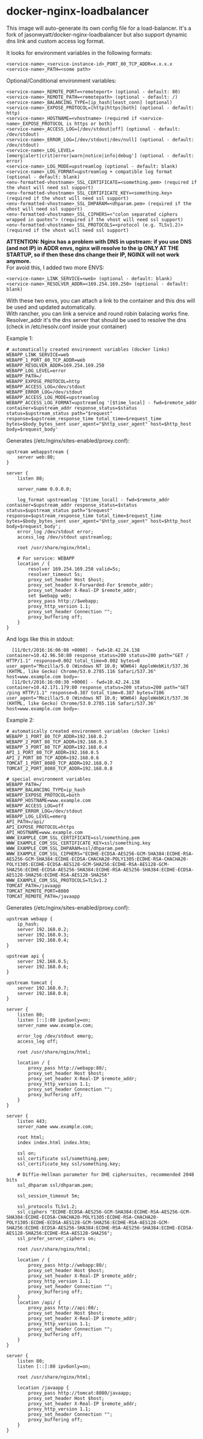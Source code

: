 # docker-nginx-loadbalancer

This image will auto-generate its own config file for a load-balancer.
It's a fork of jasonwyatt/docker-nginx-loadbalancer but also support dynamic dns link and custom access log format.


It looks for environment variables in the following formats:

    <service-name>_<service-instance-id>_PORT_80_TCP_ADDR=x.x.x.x
    <service-name>_PATH=<some path>

Optional/Conditional environment variables:

    <service-name>_REMOTE_PORT=<remoteport> (optional - default: 80)
    <service-name>_REMOTE_PATH=<remotepath> (optional - default: /)
    <service-name>_BALANCING_TYPE=[ip_hash|least_conn] (optional)
    <service-name>_EXPOSE_PROTOCOL=[http|https|both] (optional - default: http)
    <service-name>_HOSTNAME=<vhostname> (required if <service-name>_EXPOSE_PROTOCOL is https or both)
    <service-name>_ACCESS_LOG=[/dev/stdout|off] (optional - default: /dev/stdout)
    <service-name>_ERROR_LOG=[/dev/stdout|/dev/null] (optional - default: /dev/stdout)
    <service-name>_LOG_LEVEL=[emerg|alert|crit|error|warn|notice|info|debug'] (optional - default: error)
    <service-name>_LOG_MODE=upstreamlog (optional - default: blank)
    <service-name>_LOG_FORMAT=upstreamlog + compatible log format (optional - default: blank)
    <env-formatted-vhostname>_SSL_CERTIFICATE=<something.pem> (required if the vhost will need ssl support)
    <env-formatted-vhostname>_SSL_CERTIFICATE_KEY=<something.key> (required if the vhost will need ssl support)
    <env-formatted-vhostname>_SSL_DHPARAM=<dhparam.pem> (required if the vhost will need ssl support)
    <env-formatted-vhostname>_SSL_CIPHERS=<"colon separated ciphers wrapped in quotes"> (required if the vhost will need ssl support)
    <env-formatted-vhostname>_SSL_PROTOCOLS=<protocol (e.g. TLSv1.2)> (required if the vhost will need ssl support)

**ATTENTION: Nginx has a problem with DNS in upstream: if you use DNS (and not IP) in ADDR envs, nginx will resolve to the ip ONLY AT THE STARTUP, so if then these dns change their IP, NGINX will not work anymore.**   
For avoid this, I added two more ENVS:     
   
    <service-name>_LINK_SERVICE=<web> (optional - default: blank)   
    <service-name>_RESOLVER_ADDR=<169.254.169.250> (optional - default: blank)   
   
With these two envs, you can attach a link to the container and this dns will be used and updated automatically.   
With rancher, you can link a service and round robin balacing works fine.   
Resolver_addr it's the dns server that should be used to resolve the dns (check in /etc/resolv.conf inside your container)   

Example 1:

    # automatically created environment variables (docker links)
    WEBAPP_LINK_SERVICE=web
    WEBAPP_1_PORT_80_TCP_ADDR=web
    WEBAPP_RESOLVER_ADDR=169.254.169.250
    WEBAPP_LOG_LEVEL=error
    WEBAPP_PATH=/
    WEBAPP_EXPOSE_PROTOCOL=http
    WEBAPP_ACCESS_LOG=/dev/stdout
    WEBAPP_ERROR_LOG=/dev/stdout
    WEBAPP_ACCESS_LOG_MODE=upstreamlog
    WEBAPP_ACCESS_LOG_FORMAT=upstreamlog '[$time_local] - fwd=$remote_addr container=$upstream_addr response_status=$status status=$upstream_status path="$request" response=$upstream_response_time total_time=$request_time bytes=$body_bytes_sent user_agent="$http_user_agent" host=$http_host body=$request_body'

Generates (/etc/nginx/sites-enabled/proxy.conf):

    upstream webappstream {
        server web:80;
    }

    server {
        listen 80;

        server_name 0.0.0.0;

        log_format upstreamlog '[$time_local] - fwd=$remote_addr container=$upstream_addr response_status=$status status=$upstream_status path="$request" response=$upstream_response_time total_time=$request_time bytes=$body_bytes_sent user_agent="$http_user_agent" host=$http_host body=$request_body';
        error_log /dev/stdout error;
        access_log /dev/stdout upstreamlog;

        root /usr/share/nginx/html;

        # For service: WEBAPP
        location / {
            resolver 169.254.169.250 valid=5s;
            resolver_timeout 5s;
            proxy_set_header Host $host;
            proxy_set_header X-Forwarded-For $remote_addr;
            proxy_set_header X-Real-IP $remote_addr;
            set $webapp web;
            proxy_pass http://$webapp;
            proxy_http_version 1.1;
            proxy_set_header Connection "";
            proxy_buffering off;
        }
    }
And logs like this in stdout:

      [11/Oct/2016:16:06:08 +0000] - fwd=10.42.24.138 container=10.42.96.50:80 response_status=200 status=200 path="GET / HTTP/1.1" response=0.002 total_time=0.002 bytes=0 user_agent="Mozilla/5.0 (Windows NT 10.0; WOW64) AppleWebKit/537.36 (KHTML, like Gecko) Chrome/53.0.2785.116 Safari/537.36" host=www.example.com body=-
      [11/Oct/2016:16:08:30 +0000] - fwd=10.42.24.138 container=10.42.171.179:80 response_status=200 status=200 path="GET /ping HTTP/1.1" response=0.387 total_time=0.387 bytes=7106 user_agent="Mozilla/5.0 (Windows NT 10.0; WOW64) AppleWebKit/537.36 (KHTML, like Gecko) Chrome/53.0.2785.116 Safari/537.36" host=www.example.com body=-

   
   
   
Example 2:

    # automatically created environment variables (docker links)
    WEBAPP_1_PORT_80_TCP_ADDR=192.168.0.2
    WEBAPP_2_PORT_80_TCP_ADDR=192.168.0.3
    WEBAPP_3_PORT_80_TCP_ADDR=192.168.0.4
    API_1_PORT_80_TCP_ADDR=192.168.0.5
    API_2_PORT_80_TCP_ADDR=192.168.0.6
    TOMCAT_1_PORT_8080_TCP_ADDR=192.168.0.7
    TOMCAT_2_PORT_8080_TCP_ADDR=192.168.0.8

    # special environment variables
    WEBAPP_PATH=/
    WEBAPP_BALANCING_TYPE=ip_hash
    WEBAPP_EXPOSE_PROTOCOL=both
    WEBAPP_HOSTNAME=www.example.com
    WEBAPP_ACCESS_LOG=off
    WEBAPP_ERROR_LOG=/dev/stdout
    WEBAPP_LOG_LEVEL=emerg
    API_PATH=/api/
    API_EXPOSE_PROTOCOL=https
    API_HOSTNAME=www.example.com
    WWW_EXAMPLE_COM_SSL_CERTIFICATE=ssl/something.pem
    WWW_EXAMPLE_COM_SSL_CERTIFICATE_KEY=ssl/something.key
    WWW_EXAMPLE_COM_SSL_DHPARAM=ssl/dhparam.pem
    WWW_EXAMPLE_COM_SSL_CIPHERS="ECDHE-ECDSA-AES256-GCM-SHA384:ECDHE-RSA-AES256-GCM-SHA384:ECDHE-ECDSA-CHACHA20-POLY1305:ECDHE-RSA-CHACHA20-POLY1305:ECDHE-ECDSA-AES128-GCM-SHA256:ECDHE-RSA-AES128-GCM-SHA256:ECDHE-ECDSA-AES256-SHA384:ECDHE-RSA-AES256-SHA384:ECDHE-ECDSA-AES128-SHA256:ECDHE-RSA-AES128-SHA256"
    WWW_EXAMPLE_COM_SSL_PROTOCOLS=TLSv1.2
    TOMCAT_PATH=/javaapp
    TOMCAT_REMOTE_PORT=8080
    TOMCAT_REMOTE_PATH=/javaapp

Generates (/etc/nginx/sites-enabled/proxy.conf):

    upstream webapp {
        ip_hash;
        server 192.168.0.2;    
        server 192.168.0.3;    
        server 192.168.0.4;    
    }

    upstream api {
        server 192.168.0.5;
        server 192.168.0.6;
    }

    upstream tomcat {
        server 192.168.0.7;
        server 192.168.0.8;
    }

    server {
        listen 80;
        listen [::]:80 ipv6only=on;
        server_name www.example.com;

        error_log /dev/stdout emerg;
        access_log off;

        root /usr/share/nginx/html;

        location / {
            proxy_pass http://webapp:80/;
            proxy_set_header Host $host;
            proxy_set_header X-Real-IP $remote_addr;
            proxy_http_version 1.1;
            proxy_set_header Connection "";
            proxy_buffering off;
        }
    }

    server {
        listen 443;
        server_name www.example.com;

        root html;
        index index.html index.htm;

        ssl on;
        ssl_certificate ssl/something.pem;
        ssl_certificate_key ssl/something.key;
        
        # Diffie-Hellman parameter for DHE ciphersuites, recommended 2048 bits
        ssl_dhparam ssl/dhparam.pem;

        ssl_session_timeout 5m;

        ssl_protocols TLSv1.2;
        ssl_ciphers "ECDHE-ECDSA-AES256-GCM-SHA384:ECDHE-RSA-AES256-GCM-SHA384:ECDHE-ECDSA-CHACHA20-POLY1305:ECDHE-RSA-CHACHA20-POLY1305:ECDHE-ECDSA-AES128-GCM-SHA256:ECDHE-RSA-AES128-GCM-SHA256:ECDHE-ECDSA-AES256-SHA384:ECDHE-RSA-AES256-SHA384:ECDHE-ECDSA-AES128-SHA256:ECDHE-RSA-AES128-SHA256";
        ssl_prefer_server_ciphers on;

        root /usr/share/nginx/html;

        location / {
            proxy_pass http://webapp:80/;
            proxy_set_header Host $host;
            proxy_set_header X-Real-IP $remote_addr;
            proxy_http_version 1.1;
            proxy_set_header Connection "";
            proxy_buffering off;
        }
        location /api/ {
            proxy_pass http://api:80/;
            proxy_set_header Host $host;
            proxy_set_header X-Real-IP $remote_addr;
            proxy_http_version 1.1;
            proxy_set_header Connection "";
            proxy_buffering off;
        }
    }

    server {
        listen 80;
        listen [::]:80 ipv6only=on;

        root /usr/share/nginx/html;

        location /javaapp {
            proxy_pass http://tomcat:8080/javaapp;
            proxy_set_header Host $host;
            proxy_set_header X-Real-IP $remote_addr;
            proxy_http_version 1.1;
            proxy_set_header Connection "";
            proxy_buffering off;
        }
    }
